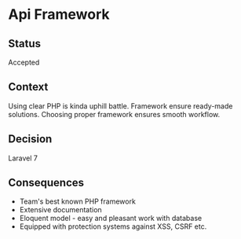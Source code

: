 # Api Framework

## Status

Accepted

## Context

Using clear PHP is kinda uphill battle. Framework ensure ready-made solutions. Choosing proper framework ensures smooth workflow.

## Decision

Laravel 7

## Consequences

- Team's best known PHP framework
- Extensive documentation
- Eloquent model - easy and pleasant work with database
- Equipped with protection systems against XSS, CSRF etc.